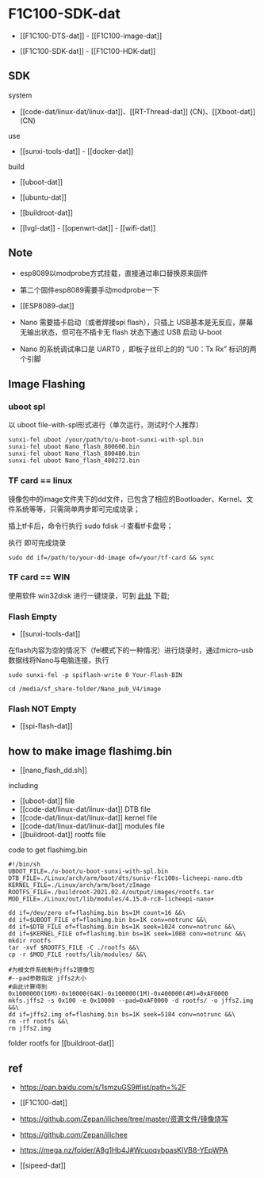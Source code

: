 
# F1C100-SDK-dat

- [[F1C100-DTS-dat]] - [[F1C100-image-dat]]

- [[F1C100-SDK-dat]] - [[F1C100-HDK-dat]]

## SDK 

system 

- [[code-dat/linux-dat/linux-dat]]、[[RT-Thread-dat]] (CN)、[[Xboot-dat]] (CN)

use 

- [[sunxi-tools-dat]] - [[docker-dat]]

build 

- [[uboot-dat]] 

- [[ubuntu-dat]]

- [[buildroot-dat]]

- [[lvgl-dat]] - [[openwrt-dat]] - [[wifi-dat]]


## Note 

- esp8089以modprobe方式挂载，直接通过串口替换原来固件
- 第二个固件esp8089需要手动modprobe一下

- [[ESP8089-dat]]

- Nano 需要插卡启动（或者焊接spi flash），只插上 USB基本是无反应，屏幕无输出状态，但可在不插卡无 flash 状态下通过 USB 启动 U-boot
- Nano 的系统调试串口是 UART0 ，即板子丝印上的的 “U0：Tx Rx” 标识的两个引脚




## Image Flashing 

### uboot spl 

以 uboot file-with-spl形式进行（单次运行，测试时个人推荐）

    sunxi-fel uboot /your/path/to/u-boot-sunxi-with-spl.bin
    sunxi-fel uboot Nano_flash_800600.bin
    sunxi-fel uboot Nano_flash_800480.bin
    sunxi-fel uboot Nano_flash_480272.bin

### TF card == linux 

镜像包中的image文件夹下的dd文件，已包含了相应的Bootloader、Kernel、文件系统等等，只需简单两步即可完成烧录；

插上tf卡后，命令行执行 sudo fdisk -l 查看tf卡盘号；

执行 即可完成烧录 

    sudo dd if=/path/to/your-dd-image of=/your/tf-card && sync 



### TF card == WIN 

使用软件 win32disk 进行一键烧录，可到 [此处](http://www.onlinedown.net/soft/110173.html) 下载;


### Flash Empty 

- [[sunxi-tools-dat]]

在flash内容为空的情况下（fel模式下的一种情况）进行烧录时，通过micro-usb数据线将Nano与电脑连接，执行

    sudo sunxi-fel -p spiflash-write 0 Your-Flash-BIN

    cd /media/sf_share-folder/Nano_pub_V4/image


### Flash NOT Empty 

- [[spi-flash-dat]]




## how to make image flashimg.bin

- [[nano_flash_dd.sh]]

including 
- [[uboot-dat]] file
- [[code-dat/linux-dat/linux-dat]] DTB file
- [[code-dat/linux-dat/linux-dat]] kernel file
- [[code-dat/linux-dat/linux-dat]] modules file
- [[buildroot-dat]] rootfs file


code to get flashimg.bin

    #!/bin/sh
    UBOOT_FILE=./u-boot/u-boot-sunxi-with-spl.bin
    DTB_FILE=./Linux/arch/arm/boot/dts/suniv-f1c100s-licheepi-nano.dtb
    KERNEL_FILE=./Linux/arch/arm/boot/zImage
    ROOTFS_FILE=./buildroot-2021.02.4/output/images/rootfs.tar
    MOD_FILE=./Linux/out/lib/modules/4.15.0-rc8-licheepi-nano+

    dd if=/dev/zero of=flashimg.bin bs=1M count=16 &&\
    dd if=$UBOOT_FILE of=flashimg.bin bs=1K conv=notrunc &&\
    dd if=$DTB_FILE of=flashimg.bin bs=1K seek=1024 conv=notrunc &&\
    dd if=$KERNEL_FILE of=flashimg.bin bs=1K seek=1088 conv=notrunc &&\
    mkdir rootfs
    tar -xvf $ROOTFS_FILE -C ./rootfs &&\
    cp -r $MOD_FILE rootfs/lib/modules/ &&\

    #为根文件系统制作jffs2镜像包
    #--pad参数指定 jffs2大小
    #由此计算得到 0x1000000(16M)-0x10000(64K)-0x100000(1M)-0x400000(4M)=0xAF0000
    mkfs.jffs2 -s 0x100 -e 0x10000 --pad=0xAF0000 -d rootfs/ -o jffs2.img &&\
    dd if=jffs2.img of=flashimg.bin bs=1K seek=5184 conv=notrunc &&\
    rm -rf rootfs &&\
    rm jffs2.img

folder rootfs for [[buildroot-dat]]


## ref 

- https://pan.baidu.com/s/1smzuGS9#list/path=%2F

- [[F1C100-dat]]

- https://github.com/Zepan/ilichee/tree/master/资源文件/镜像烧写

- https://github.com/Zepan/ilichee

- https://mega.nz/folder/A8g1Hb4J#WcuoqvbpasKlVB8-YEpWPA

- [[sipeed-dat]]